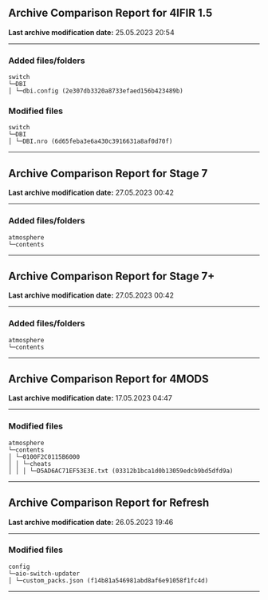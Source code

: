 <h2>Archive Comparison Report for <b>4IFIR 1.5</b></h2><b>Last archive modification date:</b> 25.05.2023 20:54<hr>

<h3>Added files/folders</h3>
<code>switch
└─DBI
│ └─dbi.config (2e307db3320a8733efaed156b423489b)
</code>
<h3>Modified files</h3>
<code>switch
└─DBI
│ └─DBI.nro (6d65feba3e6a430c3916631a8af0d70f)
</code>
<hr>

<h2>Archive Comparison Report for <b>Stage 7</b></h2><b>Last archive modification date:</b> 27.05.2023 00:42<hr>

<h3>Added files/folders</h3>
<code>atmosphere
└─contents
</code>
<hr>

<h2>Archive Comparison Report for <b>Stage 7+</b></h2><b>Last archive modification date:</b> 27.05.2023 00:42<hr>

<h3>Added files/folders</h3>
<code>atmosphere
└─contents
</code>
<hr>

<h2>Archive Comparison Report for <b>4MODS</b></h2><b>Last archive modification date:</b> 17.05.2023 04:47<hr>

<h3>Modified files</h3>
<code>atmosphere
└─contents
│ └─0100F2C0115B6000
│ │ └─cheats
│ │ │ └─D5AD6AC71EF53E3E.txt (03312b1bca1d0b13059edcb9bd5dfd9a)
</code>
<hr>

<h2>Archive Comparison Report for <b>Refresh</b></h2><b>Last archive modification date:</b> 26.05.2023 19:46<hr>

<h3>Modified files</h3>
<code>config
└─aio-switch-updater
│ └─custom_packs.json (f14b81a546981abd8af6e91058f1fc4d)
</code>
<hr>

